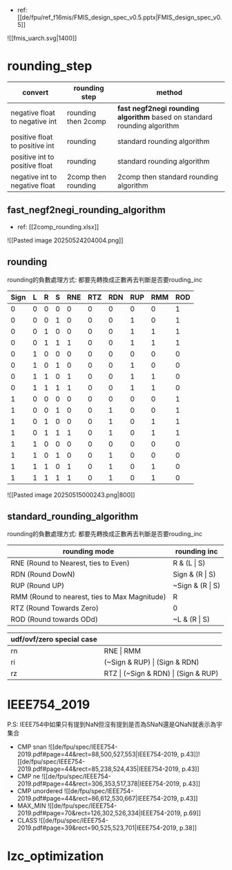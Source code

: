 - ref: [[de/fpu/ref_f16mis/FMIS_design_spec_v0.5.pptx|FMIS_design_spec_v0.5]]

![[fmis_uarch.svg|1400]]

# rounding_step

| convert                        | rounding step       | method                                                                     |
| ------------------------------ | ------------------- | -------------------------------------------------------------------------- |
| negative float to negative int | rounding then 2comp | **fast negf2negi rounding algorithm** based on standard rounding algorithm |
| positive float to positive int | rounding            | standard rounding algorithm                                                |
| positive int to positive float | rounding            | standard rounding algorithm                                                |
| negative int to negative float | 2comp then rounding | 2comp then standard rounding algorithm                                     |

## fast_negf2negi_rounding_algorithm

- ref: [[2comp_rounding.xlsx]]

![[Pasted image 20250524204004.png]]

## rounding

rounding的負數處理方式: 都要先轉換成正數再去判斷是否要rouding_inc

| Sign | L   | R   | S   | RNE | RTZ | RDN | RUP | RMM | ROD |
| ---- | --- | --- | --- | --- | --- | --- | --- | --- | --- |
| 0    | 0   | 0   | 0   | 0   | 0   | 0   | 0   | 0   | 1   |
| 0    | 0   | 0   | 1   | 0   | 0   | 0   | 1   | 0   | 1   |
| 0    | 0   | 1   | 0   | 0   | 0   | 0   | 1   | 1   | 1   |
| 0    | 0   | 1   | 1   | 1   | 0   | 0   | 1   | 1   | 1   |
| 0    | 1   | 0   | 0   | 0   | 0   | 0   | 0   | 0   | 0   |
| 0    | 1   | 0   | 1   | 0   | 0   | 0   | 1   | 0   | 0   |
| 0    | 1   | 1   | 0   | 1   | 0   | 0   | 1   | 1   | 0   |
| 0    | 1   | 1   | 1   | 1   | 0   | 0   | 1   | 1   | 0   |
| 1    | 0   | 0   | 0   | 0   | 0   | 0   | 0   | 0   | 1   |
| 1    | 0   | 0   | 1   | 0   | 0   | 1   | 0   | 0   | 1   |
| 1    | 0   | 1   | 0   | 0   | 0   | 1   | 0   | 1   | 1   |
| 1    | 0   | 1   | 1   | 1   | 0   | 1   | 0   | 1   | 1   |
| 1    | 1   | 0   | 0   | 0   | 0   | 0   | 0   | 0   | 0   |
| 1    | 1   | 0   | 1   | 0   | 0   | 1   | 0   | 0   | 0   |
| 1    | 1   | 1   | 0   | 1   | 0   | 1   | 0   | 1   | 0   |
| 1    | 1   | 1   | 1   | 1   | 0   | 1   | 0   | 1   | 0   |

 ![[Pasted image 20250515000243.png|800]]
## standard_rounding_algorithm

rounding的負數處理方式: 都要先轉換成正數再去判斷是否要rouding_inc

| rounding mode                                 | rounding inc     |
| --------------------------------------------- | ---------------- |
| RNE (Round to Nearest, ties to Even)          | R & (L \| S)     |
| RDN (Round DowN)                              | Sign & (R \| S)  |
| RUP (Round UP)                                | ~Sign & (R \| S) |
| RMM (Round to nearest, ties to Max Magnitude) | R                |
| RTZ (Round Towards Zero)                      | 0                |
| ROD (Round towards ODd)                       | ~L & (R \| S)    |

| udf/ovf/zero special case |                                      |
| ------------------------- | ------------------------------------ |
| rn                        | RNE \| RMM                           |
| ri                        | (~Sign & RUP) \| (Sign & RDN)        |
| rz                        | RTZ \| (~Sign & RDN) \| (Sign & RUP) |

# IEEE754_2019

P.S: IEEE754中如果只有提到NaN但沒有提到是否為SNaN還是QNaN就表示為宇集合

- CMP snan
![[de/fpu/spec/IEEE754-2019.pdf#page=44&rect=88,500,527,553|IEEE754-2019, p.43]]![[de/fpu/spec/IEEE754-2019.pdf#page=44&rect=85,238,524,435|IEEE754-2019, p.43]]
- CMP ne
![[de/fpu/spec/IEEE754-2019.pdf#page=44&rect=306,353,517,378|IEEE754-2019, p.43]]
- CMP unordered
![[de/fpu/spec/IEEE754-2019.pdf#page=44&rect=86,612,530,667|IEEE754-2019, p.43]]
- MAX_MIN
![[de/fpu/spec/IEEE754-2019.pdf#page=70&rect=126,302,526,334|IEEE754-2019, p.69]]
- CLASS
![[de/fpu/spec/IEEE754-2019.pdf#page=39&rect=90,525,523,701|IEEE754-2019, p.38]]

# lzc_optimization